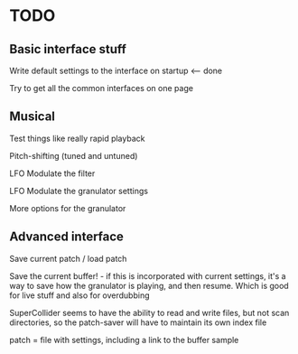 TODO
====

## Basic interface stuff

Write default settings to the interface on startup  <-- done

Try to get all the common interfaces on one page



## Musical

Test things like really rapid playback

Pitch-shifting (tuned and untuned)

LFO Modulate the filter

LFO Modulate the granulator settings

More options for the granulator

## Advanced interface

Save current patch / load patch

Save the current buffer! - if this is incorporated with current settings, it's a way to save how the granulator is playing, and then resume. Which is good for live stuff and also for overdubbing

SuperCollider seems to have the ability to read and write files, but not scan directories, so the patch-saver will have to maintain its own index file

patch = file with settings, including a link to the buffer sample